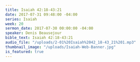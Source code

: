 ```yaml
---
title: Isaiah 42:18-43:21
date: 2017-07-31 09:48:00 -04:00
series: Isaiah
week: 20
sermon_date: 2017-07-30 00:00:00 -04:00
speaker: Denis Beausejour
bible_text: Isaiah 42:18-43:21
audio_file: "/uploads/2-01%20Isaiah%2042_18-43_21%201.mp3"
thumbnail_image: "/uploads/Isaiah-Web-Banner.jpg"
is_featured: true
---
```


